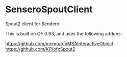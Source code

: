 # SenseroSpoutClient
Spout2 client for Sendero

This is built on OF 0.93, and uses the following addons:

https://github.com/memo/ofxMSAInteractiveObject
https://github.com/Kj1/ofxSpout2